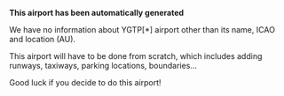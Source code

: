 **This airport has been automatically generated**

We have no information about YGTP[*] airport other than its name, ICAO and location (AU).

This airport will have to be done from scratch, which includes adding runways, taxiways, parking locations, boundaries...

Good luck if you decide to do this airport!